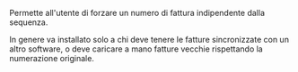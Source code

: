 Permette all'utente di forzare un numero di fattura indipendente dalla sequenza.


In genere va installato solo a chi deve tenere le fatture sincronizzate con un altro software, o
deve caricare a mano fatture vecchie rispettando la numerazione originale.